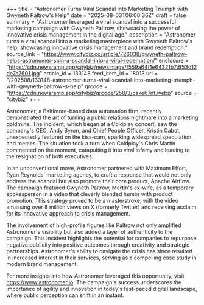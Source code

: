 +++
title = "Astronomer Turns Viral Scandal into Marketing Triumph with Gwyneth Paltrow's Help"
date = "2025-08-03T06:00:36Z"
draft = false
summary = "Astronomer leveraged a viral scandal into a successful marketing campaign with Gwyneth Paltrow, showcasing the power of innovative crisis management in the digital age."
description = "Astronomer turns a viral scandal into a marketing masterpiece with Gwyneth Paltrow's help, showcasing innovative crisis management and brand redemption."
source_link = "https://www.citybiz.co/article/726038/gwyneth-paltrow-helps-astronomer-spin-a-scandal-into-a-viral-redemption/"
enclosure = "https://cdn.newsramp.app/citybiz/newsimage/f559a64f1e64321b7df53d12de7a7601.jpg"
article_id = 133148
feed_item_id = 18013
url = "/202508/133148-astronomer-turns-viral-scandal-into-marketing-triumph-with-gwyneth-paltrow-s-help"
qrcode = "https://cdn.newsramp.app/citybiz/qrcode/258/3/cake67nt.webp"
source = "citybiz"
+++

<p>Astronomer, a Baltimore-based data automation firm, recently demonstrated the art of turning a public relations nightmare into a marketing goldmine. The incident, which began at a Coldplay concert, saw the company's CEO, Andy Byron, and Chief People Officer, Kristin Cabot, unexpectedly featured on the kiss-cam, sparking widespread speculation and memes. The situation took a turn when Coldplay's Chris Martin commented on the moment, catapulting it into viral infamy and leading to the resignation of both executives.</p><p>In an unconventional move, Astronomer partnered with Maximum Effort, Ryan Reynolds' marketing agency, to craft a response that would not only address the scandal but also promote their core product, Apache Airflow. The campaign featured Gwyneth Paltrow, Martin's ex-wife, as a temporary spokesperson in a video that cleverly blended humor with product promotion. This strategy proved to be a masterstroke, with the video amassing over 8 million views on X (formerly Twitter) and receiving acclaim for its innovative approach to crisis management.</p><p>The involvement of high-profile figures like Paltrow not only amplified Astronomer's visibility but also added a layer of authenticity to the campaign. This incident highlights the potential for companies to repurpose negative publicity into positive outcomes through creativity and strategic partnerships. Astronomer's ability to navigate the crisis has since resulted in increased interest in their services, serving as a compelling case study in modern brand management.</p><p>For more insights into how Astronomer leveraged this opportunity, visit <a href='https://www.astronomer.io' rel='nofollow' target='_blank'>https://www.astronomer.io</a>. The campaign's success underscores the importance of agility and innovation in today's fast-paced digital landscape, where public perception can shift in an instant.</p>